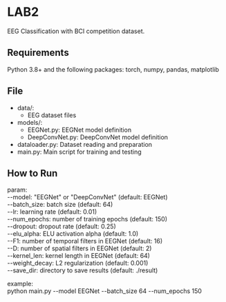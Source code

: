 # LAB2    
EEG Classification with BCI competition dataset.    

## Requirements
Python 3.8+ and the following packages: torch, numpy, pandas, matplotlib      

## File
- data/:     
  - EEG dataset files    
- models/:    
  - EEGNet.py: EEGNet model definition    
  - DeepConvNet.py: DeepConvNet model definition    
- dataloader.py: Dataset reading and preparation    
- main.py: Main script for training and testing    


## How to Run
param:  
--model: "EEGNet" or "DeepConvNet" (default: EEGNet)    
--batch_size: batch size (default: 64)    
--lr: learning rate (default: 0.01)    
--num_epochs: number of training epochs (default: 150)    
--dropout: dropout rate (default: 0.25)    
--elu_alpha: ELU activation alpha (default: 1.0)    
--F1: number of temporal filters in EEGNet (default: 16)    
--D: number of spatial filters in EEGNet (default: 2)    
--kernel_len: kernel length in EEGNet (default: 64)    
--weight_decay: L2 regularization (default: 0.001)    
--save_dir: directory to save results (default: ./result)       

example:     
python main.py --model EEGNet --batch_size 64 --num_epochs 150





